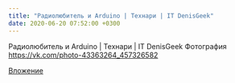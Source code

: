 ```yaml
---
title: "Радиолюбитель и Arduino | Технари | IT DenisGeek"
date: 2020-06-20 07:52:00 +0300
---
```


Радиолюбитель и Arduino | Технари | IT DenisGeek
Фотография
https://vk.com/photo-43363264_457326582

[Вложение](https://vk.com/photo-43363264_457326582)
